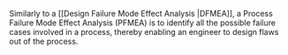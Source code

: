 Similarly to a [[Design Failure Mode Effect Analysis |DFMEA]], a Process Failure Mode Effect Analysis (PFMEA) is to identify all the possible failure cases involved in a process, thereby enabling an engineer to design flaws out of the process.